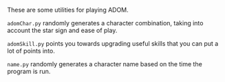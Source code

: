 These are some utilities for playing ADOM.

`adomChar.py` randomly generates a character combination, taking into account the star sign and ease of play.

`adomSkill.py` points you towards upgrading useful skills that you can put a lot of points into.

`name.py` randomly generates a character name based on the time the program is run.
